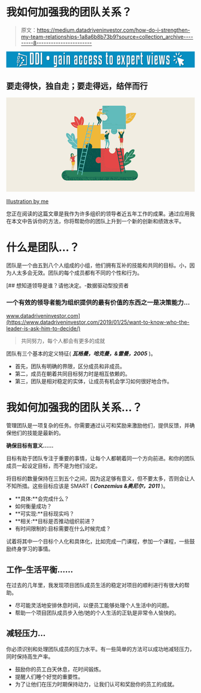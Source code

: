 # 我如何加强我的团队关系？

> 原文：<https://medium.datadriveninvestor.com/how-do-i-strengthen-my-team-relationships-1a8a6b8b73b9?source=collection_archive---------8----------------------->

[![](img/c41060283686de7b56baf8eea41a76eb.png)](http://www.track.datadriveninvestor.com/1B9E)

## 要走得快，独自走；要走得远，结伴而行

![](img/05ff46b807ff0572f26b638a519a729e.png)

[Illustration by me](https://www.linkedin.com/in/dangtrunganh/)

您正在阅读的这篇文章是我作为许多组织的领导者近五年工作的成果。通过应用我在本文中告诉你的方法，你将帮助你的团队上升到一个新的创新和绩效水平。

# 什么是团队…？

团队是一个由五到八个人组成的小组，他们拥有互补的技能和共同的目标。小，因为人太多会无效。团队的每个成员都有不同的个性和行为。

[](https://www.datadriveninvestor.com/2019/01/25/want-to-know-who-the-leader-is-ask-him-to-decide/) [## 想知道领导是谁？请他决定。-数据驱动型投资者

### 一个有效的领导者能为组织提供的最有价值的东西之一是决策能力…

www.datadriveninvestor.com](https://www.datadriveninvestor.com/2019/01/25/want-to-know-who-the-leader-is-ask-him-to-decide/) 

> 共同努力，每个人都会有更多的成就

团队有三个基本的定义特征( ***瓦格曼，哈克曼，&雷曼，2005*** )。

*   首先，团队有明确的界限，区分成员和非成员。
*   第二，成员在朝着共同目标努力时是相互依赖的。
*   第三，团队是相对稳定的实体，让成员有机会学习如何很好地合作。

# 我如何加强我的团队关系…？

管理团队是一项复杂的任务。你需要通过认可和奖励来激励他们，提供反馈，并确保他们的技能是最新的。

**确保目标有意义……**

目标有助于团队专注于重要的事情，让每个人都朝着同一个方向前进。和你的团队成员一起设定目标，而不是为他们设定。

将目标的数量保持在三到五个之间，因为这足够有意义，但不要太多，否则会让人不知所措。这些目标应该是 SMART ( ***Conzemius &奥尼尔，2011*** )。

*   **具体:**会完成什么？
*   如何衡量成功？
*   **可实现:**目标现实吗？
*   **相关:**目标是否推动组织前进？
*   有时间限制的:目标需要在什么时候完成？

试着将其中一个目标个人化和具体化，比如完成一门课程，参加一个课程，一些鼓励终身学习的事情。

## **工作**–**生活平衡……**

在过去的几年里，我发现项目团队成员生活的稳定对项目的顺利进行有很大的帮助。

*   尽可能灵活地安排休息时间，以便员工能够处理个人生活中的问题。
*   帮助一个项目团队成员步入他/她的个人生活的正轨是非常令人愉快的。

## 减轻压力…

你必须识别和处理团队成员的压力水平。有一些简单的方法可以成功地减轻压力，同时保持高生产率。

*   鼓励你的员工白天休息，花时间锻炼。
*   提醒人们睡个好觉的重要性。
*   为了让他们在压力时期保持动力，让我们认可和奖励你的员工的成就。